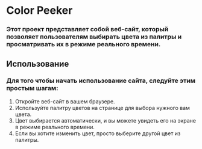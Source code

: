 # Color Peeker
### Этот проект представляет собой веб-сайт, который позволяет пользователям выбирать цвета из палитры и просматривать их в режиме реального времени.

## Использование
### Для того чтобы начать использование сайта, следуйте этим простым шагам:

1. Откройте веб-сайт в вашем браузере.
2. Используйте палитру цветов на странице для выбора нужного вам цвета.
3. Цвет выбирается автоматически, и вы можете увидеть его на экране в режиме реального времени.
4. Если вы хотите изменить цвет, просто выберите другой цвет из палитры.